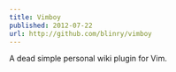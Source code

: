 ```yaml
---
title: Vimboy
published: 2012-07-22
url: http://github.com/blinry/vimboy
---
```


A dead simple personal wiki plugin for Vim.
